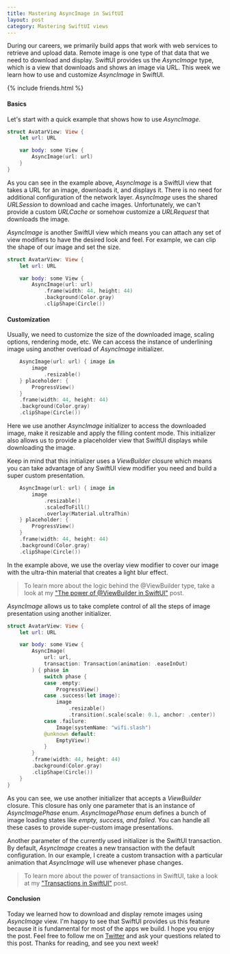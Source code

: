 ```yaml
---
title: Mastering AsyncImage in SwiftUI
layout: post
category: Mastering SwiftUI views
---
```


During our careers, we primarily build apps that work with web services to retrieve and upload data. Remote image is one type of that data that we need to download and display. SwiftUI provides us the *AsyncImage* type, which is a view that downloads and shows an image via URL. This week we learn how to use and customize *AsyncImage* in SwiftUI.

{% include friends.html %}

#### Basics
Let's start with a quick example that shows how to use *AsyncImage*.

```swift
struct AvatarView: View {
    let url: URL

    var body: some View {
        AsyncImage(url: url)
    }
}
```

As you can see in the example above, *AsyncImage* is a SwiftUI view that takes a URL for an image, downloads it, and displays it. There is no need for additional configuration of the network layer. *AsyncImage* uses the shared *URLSession* to download and cache images. Unfortunately, we can't provide a custom *URLCache* or somehow customize a *URLRequest* that downloads the image.

*AsyncImage* is another SwiftUI view which means you can attach any set of view modifiers to have the desired look and feel. For example, we can clip the shape of our image and set the size.

```swift
struct AvatarView: View {
    let url: URL

    var body: some View {
        AsyncImage(url: url)
            .frame(width: 44, height: 44)
            .background(Color.gray)
            .clipShape(Circle())
```

#### Customization
Usually, we need to customize the size of the downloaded image, scaling options, rendering mode, etc. We can access the instance of underlining image using another overload of *AsyncImage* initializer.

```swift
    AsyncImage(url: url) { image in
        image
            .resizable()
    } placeholder: {
        ProgressView()
    }
    .frame(width: 44, height: 44)
    .background(Color.gray)
    .clipShape(Circle())
```

Here we use another *AsyncImage* initializer to access the downloaded image, make it resizable and apply the filling content mode. This initializer also allows us to provide a placeholder view that SwiftUI displays while downloading the image.

Keep in mind that this initializer uses a *ViewBuilder* closure which means you can take advantage of any SwiftUI view modifier you need and build a super custom presentation. 

```swift
    AsyncImage(url: url) { image in
        image
            .resizable()
            .scaledToFill()
            .overlay(Material.ultraThin)
    } placeholder: {
        ProgressView()
    }
    .frame(width: 44, height: 44)
    .background(Color.gray)
    .clipShape(Circle())
```

In the example above, we use the overlay view modifier to cover our image with the ultra-thin material that creates a light blur effect.

> To learn more about the logic behind the @ViewBuilder type, take a look at my ["The power of @ViewBuilder in SwiftUI"](/2019/12/18/the-power-of-viewbuilder-in-swiftui/) post.

*AsyncImage* allows us to take complete control of all the steps of image presentation using another initializer.

```swift
struct AvatarView: View {
    let url: URL

    var body: some View {
        AsyncImage(
            url: url,
            transaction: Transaction(animation: .easeInOut)
        ) { phase in
            switch phase {
            case .empty:
                ProgressView()
            case .success(let image):
                image
                    .resizable()
                    .transition(.scale(scale: 0.1, anchor: .center))
            case .failure:
                Image(systemName: "wifi.slash")
            @unknown default:
                EmptyView()
            }
        }
        .frame(width: 44, height: 44)
        .background(Color.gray)
        .clipShape(Circle())
    }
}
```

As you can see, we use another initializer that accepts a *ViewBuilder* closure. This closure has only one parameter that is an instance of *AsyncImagePhase* enum. *AsyncImagePhase* enum defines a bunch of image loading states like *empty, success, and failed*. You can handle all these cases to provide super-custom image presentations.	

Another parameter of the currently used initializer is the SwiftUI transaction. By default, *AsyncImage* creates a new transaction with the default configuration. In our example, I create a custom transaction with a particular animation that *AsyncImage* will use whenever phase changes.

> To learn more about the power of transactions in SwiftUI, take a look at my ["Transactions in SwiftUI"](/2020/10/07/transactions-in-swiftui/) post.

#### Conclusion
Today we learned how to download and display remote images using *AsyncImage* view. I'm happy to see that SwiftUI provides us this feature because it is fundamental for most of the apps we build. I hope you enjoy the post. Feel free to follow me on [Twitter](https://twitter.com/mecid) and ask your questions related to this post. Thanks for reading, and see you next week!